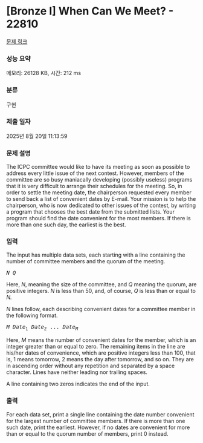 # [Bronze I] When Can We Meet? - 22810 

[문제 링크](https://www.acmicpc.net/problem/22810) 

### 성능 요약

메모리: 26128 KB, 시간: 212 ms

### 분류

구현

### 제출 일자

2025년 8월 20일 11:13:59

### 문제 설명

<p>The ICPC committee would like to have its meeting as soon as possible to address every little issue of the next contest. However, members of the committee are so busy maniacally developing (possibly useless) programs that it is very difficult to arrange their schedules for the meeting. So, in order to settle the meeting date, the chairperson requested every member to send back a list of convenient dates by E-mail. Your mission is to help the chairperson, who is now dedicated to other issues of the contest, by writing a program that chooses the best date from the submitted lists. Your program should find the date convenient for the most members. If there is more than one such day, the earliest is the best.</p>

### 입력 

 <p>The input has multiple data sets, each starting with a line containing the number of committee members and the quorum of the meeting.</p>

<pre><i>N Q</i>
</pre>

<p>Here, <i>N</i>, meaning the size of the committee, and <i>Q</i> meaning the quorum, are positive integers. <i>N</i> is less than 50, and, of course, <i>Q</i> is less than or equal to <i>N.</i></p>

<p><i>N</i> lines follow, each describing convenient dates for a committee member in the following format.</p>

<pre><i>M Date</i><sub>1</sub> <i>Date</i><sub>2</sub> ... <i>Date<sub>M</sub></i>
</pre>

<p>Here, <i>M</i> means the number of convenient dates for the member, which is an integer greater than or equal to zero. The remaining items in the line are his/her dates of convenience, which are positive integers less than 100, that is, 1 means tomorrow, 2 means the day after tomorrow, and so on. They are in ascending order without any repetition and separated by a space character. Lines have neither leading nor trailing spaces.</p>

<p>A line containing two zeros indicates the end of the input.</p>

### 출력 

 <p>For each data set, print a single line containing the date number convenient for the largest number of committee members. If there is more than one such date, print the earliest. However, if no dates are convenient for more than or equal to the quorum number of members, print 0 instead.</p>

